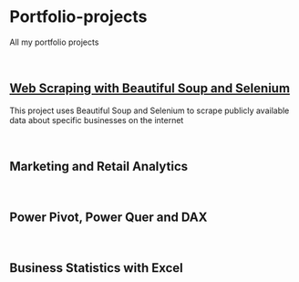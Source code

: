 # Portfolio-projects

All my portfolio projects


&nbsp;&nbsp;  



## [Web Scraping with Beautiful Soup and Selenium](https://github.com/EnuelOB-1/Portfolio-projects/blob/main/Self-storage%20companies%20in%20the%20UK/README.md)

This project uses Beautiful Soup and Selenium  to scrape publicly available data about specific businesses on the internet

&nbsp;&nbsp;  



## Marketing and Retail Analytics

&nbsp;&nbsp;  



## Power Pivot, Power Quer and DAX

&nbsp;&nbsp;  



## Business Statistics with Excel

&nbsp;&nbsp;  

